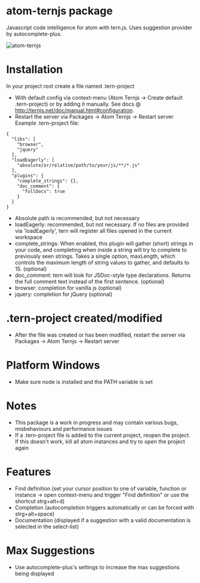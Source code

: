 # atom-ternjs package

Javascript code intelligence for atom with tern.js.
Uses suggestion provider by autocomplete-plus.

![atom-ternjs](http://www.tobias-schubert.com/github/github-atom-ternjs.png)

# Installation

In your project root create a file named .tern-project
* With default config via context-menu (Atom Ternjs -> Create default .tern-project) or by adding it manually. See docs @ http://ternjs.net/doc/manual.html#configuration.
* Restart the server via Packages -> Atom Ternjs -> Restart server
Example .tern-project file:
```
{
  "libs": [
    "browser",
    "jquery"
  ],
  "loadEagerly": [
    "absolute/or/relative/path/to/your/js/**/*.js"
  ],
  "plugins": {
    "complete_strings": {},
    "doc_comment": {
      "fullDocs": true
    }
  }
}
```
* Absolute path is recommended, but not necessary
* loadEagerly: recommended, but not necessary. If no files are provided via 'loadEagerly', tern will register all files opened in the current workspace
* complete_strings: When enabled, this plugin will gather (short) strings in your code, and completing when inside a string will try to complete to previously seen strings. Takes a single option, maxLength, which controls the maximum length of string values to gather, and defaults to 15. (optional)
* doc_comment: tern will look for JSDoc-style type declarations. Returns the full comment text instead of the first sentence. (optional)
* browser: completion for vanilla js (optional)
* jquery: completion for jQuery (optional)

# .tern-project created/modified
* After the file was created or has been modified, restart the server via Packages -> Atom Ternjs -> Restart server

# Platform Windows
* Make sure node is installed and the PATH variable is set

# Notes

* This package is a work in progress and may contain various bugs, misbehaviours and performance issues
* If a .tern-project file is added to the current project, reopen the project. If this doesn't work, kill all atom instances and try to open the project again

# Features

* Find definition (set your cursor position to one of variable, function or instance -> open context-menu and trigger "Find definition" or use the shortcut strg+alt+d)
* Completion (autocompletion triggers automatically or can be forced with strg+alt+space)
* Documentation (displayed if a suggestion with a valid documentation is selected in the select-list)

# Max Suggestions

* Use autocomplete-plus's settings to increase the max suggestions being displayed

